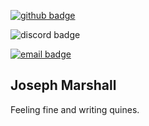 
[![github badge](https://img.shields.io/badge/-Tocseoj-181717?style=flat-square&logo=GitHub&logoColor=white)](https://github.com/Tocseoj)

![discord badge](https://img.shields.io/badge/-Tocseoj%235982-5865F2?style=flat-square&logo=Discord&logoColor=white)

[![email badge](https://img.shields.io/badge/-joe.scot.marshall@gmail.com-c14438?style=flat-square&logo=Gmail&logoColor=white)](mailto:joe.scot.marshall@gmail.com)

## Joseph Marshall

Feeling fine and writing quines.
